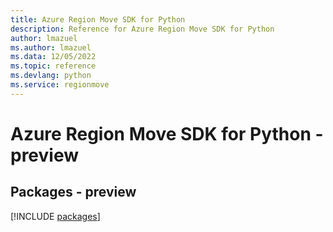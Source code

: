 ```yaml
---
title: Azure Region Move SDK for Python
description: Reference for Azure Region Move SDK for Python
author: lmazuel
ms.author: lmazuel
ms.data: 12/05/2022
ms.topic: reference
ms.devlang: python
ms.service: regionmove
---
```

# Azure Region Move SDK for Python - preview
## Packages - preview
[!INCLUDE [packages](region-move-index.md)]
